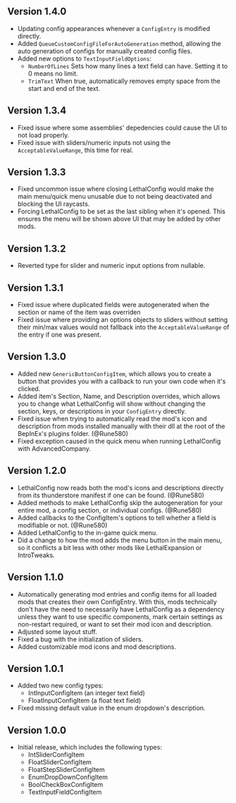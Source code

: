 ## Version 1.4.0
- Updating config appearances whenever a `ConfigEntry` is modified directly.
- Added `QueueCustomConfigFileForAutoGeneration` method, allowing the auto generation of configs for manually created config files.
- Added new options to `TextInputFieldOptions`:
  - `NumberOfLines` Sets how many lines a text field can have. Setting it to 0 means no limit.
  - `TrimText` When true, automatically removes empty space from the start and end of the text.

## Version 1.3.4
- Fixed issue where some assemblies' depedencies could cause the UI to not load properly.
- Fixed issue with sliders/numeric inputs not using the `AcceptableValueRange`, this time for real.

## Version 1.3.3
- Fixed uncommon issue where closing LethalConfig would make the main menu/quick menu unusable due to not being deactivated and blocking the UI raycasts.
- Forcing LethalConfig to be set as the last sibling when it's opened. This ensures the menu will be shown above UI that may be added by other mods.

## Version 1.3.2
- Reverted type for slider and numeric input options from nullable.

## Version 1.3.1
- Fixed issue where duplicated fields were autogenerated when the section or name of the item was overriden
- Fixed issue where providing an options objects to sliders without setting their min/max values would not fallback into the `AcceptableValueRange` of the entry if one was present.

## Version 1.3.0
- Added new `GenericButtonConfigItem`, which allows you to create a button that provides you with a callback to run your own code when it's clicked.
- Added item's Section, Name, and Description overrides, which allows you to change what LethalConfig will show without changing the section, keys, or descriptions in your `ConfigEntry` directly.
- Fixed issue when trying to automatically read the mod's icon and description from mods installed manually with their dll at the root of the BepInEx's plugins folder. (@Rune580)
- Fixed exception caused in the quick menu when running LethalConfig with AdvancedCompany.

## Version 1.2.0
- LethalConfig now reads both the mod's icons and descriptions directly from its thunderstore manifest if one can be found. (@Rune580)
- Added methods to make LethalConfig skip the autogeneration for your entire mod, a config section, or individual configs. (@Rune580)
- Added callbacks to the ConfigItem's options to tell whether a field is modifiable or not. (@Rune580)
- Added LethalConfig to the in-game quick menu.
- Did a change to how the mod adds the menu button in the main menu, so it conflicts a bit less with other mods like LethalExpansion or IntroTweaks.

## Version 1.1.0
- Automatically generating mod entries and config items for all loaded mods that creates their own ConfigEntry. With this, mods technically don't have the need to necessarily have LethalConfig as a dependency unless they want to use specific components, mark certain settings as non-restart required, or want to set their mod icon and description.
- Adjusted some layout stuff.
- Fixed a bug with the initialization of sliders.
- Added customizable mod icons and mod descriptions.

## Version 1.0.1
- Added two new config types:
  - IntInputConfigItem (an integer text field)
  - FloatInputConfigItem (a float text field)
- Fixed missing default value in the enum dropdown's description.

## Version 1.0.0
- Initial release, which includes the following types:
  - IntSliderConfigItem
  - FloatSliderConfigItem
  - FloatStepSliderConfigItem
  - EnumDropDownConfigItem
  - BoolCheckBoxConfigItem
  - TextInputFieldConfigItem